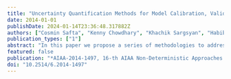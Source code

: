 ```yaml
---
title: "Uncertainty Quantification Methods for Model Calibration, Validation, and Risk Analysis"
date: 2014-01-01
publishDate: 2024-01-14T23:36:48.317882Z
authors: ["Cosmin Safta", "Kenny Chowdhary", "Khachik Sargsyan", "Habib N. Najm", "Bert Debusschere", "Laura Swiler", "Michael Eldred"]
publication_types: ["1"]
abstract: "In this paper we propose a series of methodologies to address the problems in the NASA Langley Multidisciplinary UQ Challenge. A Bayesian approach is employed to characterize and calibrate the epistemic parameters in problem A, while variance-based global sensitivity analysis is proposed for problem B. For problems C and D we propose nested sampling methods for mixed aleatory-epistemic UQ."
featured: false
publication: "*AIAA-2014-1497, 16-th AIAA Non-Deterministic Approaches Conference*"
doi: "10.2514/6.2014-1497"
---
```



